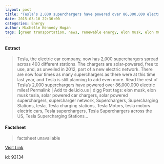 ```yaml
---
layout: post
title: "Tesla’s 2,000 superchargers have powered over 86,000,000 electric miles!"
date: 2015-03-10 22:36:00
categories: Energy
author: Michelle Kennedy Hogan
tags: [green transportation, news, renewable energy, elon musk, elon musk tesla, solar powered car chargers, solar powered superchargers, supercharger network, superchargers, supercharging stations, tesla, tesla charging stations, tesla motors, tesla motors electric cars, tesla superchargers, tesla superchargers across the us, tesla supercharging stations]
---
```



#### Extract
>Tesla, the electric car company, now has 2,000 superchargers spread across 400 different stations. The chargers are solar-powered, free to use, and, as unveiled in 2012, part of a new electric network. There are now four times as many superchargers as there were at this time last year, and Tesla is still planning to add even more. Read the rest of Tesla&#8217;s 2,000 superchargers have powered over 86,000,000 electric miles! Permalink | Add to del.icio.us | digg Post tags: elon musk, elon musk tesla, solar powered car chargers, solar powered superchargers, supercharger network, Superchargers, Supercharging Stations, tesla, Tesla charging stations, Tesla Motors, tesla motors electric cars, Tesla superchargers, Tesla Superchargers across the US, Tesla Supercharging Stations...

#### Factsheet
>factsheet unavailable

[Visit Link](http://inhabitat.com/teslas-2000-superchargers-have-powered-over-86-million-electric-miles/)

id:   93134
